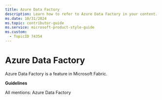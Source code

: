 ```yaml
---
title: Azure Data Factory
description: Learn how to refer to Azure Data Factory in your content.
ms.date: 10/31/2024
ms.topic: contributor-guide
ms.service: microsoft-product-style-guide
ms.custom:
  - TopicID 74354
---
```



# Azure Data Factory

Azure Data Factory is a feature in Microsoft Fabric.

**Guidelines**

All mentions: Azure Data Factory

